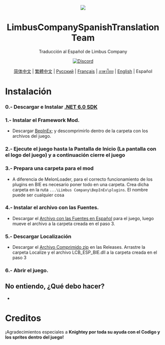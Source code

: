 <div align="center">
<a href="https://github.com/LimbusCompanySpanishTranslationTeam/LimbusCompanySpanishTranslationTeam">
   <img src="https://avatars.githubusercontent.com/u/167843717" />
</a>

# LimbusCompanySpanishTranslationTeam
Traducción al Español de Limbus Company

[![Discord](https://img.shields.io/badge/Discord%20Hispano%20de%20PM-641E16?style=plastic&logo=discord&logoColor=473DBF&link=https%3A%2F%2Fdiscord.gg%2FWfbHG4aZ6f)](https://discord.gg/WfbHG4aZ6f)


[简体中文](../../..) | [繁體中文](https://github.com/SmallYuanSY/LocalizeLimbusCompany) | [Русский](https://github.com/Crescent-Corporation/LimbusCompanyBusRUS) | [Français](https://github.com/Eden-Office/LimbusCompanyBusFR) | [ภาษาไทย](https://github.com/1ookilo/LocalizeLimbusCompanyTH) | [English](https://github.com/LocalizeLimbusCompany/LocalizeLimbusCompany/blob/master/.github/EN_README.md) | Español
</div>

# Instalación
### 0.- Descargar e Instalar [.NET 6.0 SDK](https://dotnet.microsoft.com/en-us/download/dotnet/thank-you/sdk-6.0.413-windows-x64-installer)
### 1.- Instalar el Framework Mod.
   - Descargar [BepInEx](https://builds.bepinex.dev/projects/bepinex_be/674/BepInEx-Unity.IL2CPP-win-x64-6.0.0-be.674%2B82077ec.zip); y descomprimirlo dentro de la carpeta con los archivos del juego.
### 2.- Ejecute el juego hasta la Pantalla de Inicio (La pantalla con el logo del juego) y a continuación cierre el juego
### 3.- Prepara una carpeta para el mod
   - A diferencia de MelonLoader, para el correcto funcionamiento de los plugins en BIE es necesario poner todo en una carpeta. Crea dicha carpeta en la ruta ``...\Limbus Company\BepInEx\plugins``. El nombre puede ser cualquier cosa
### 4.- Instalar el archivo con las Fuentes.
   - Descargar el [Archivo con las Fuentes en Español](https://drive.google.com/file/d/1Dd0XG-4_144vKOnPU0QM4QYkPS-Tn-wA/view?usp=sharing) para el juego, luego mueve el archivo a la carpeta creada en el paso 3.
### 5.- Descargar Localización
   - Descargar el [Archivo Comprimido zip](https://github.com/Dreams-Office/LimbusCompanySpanishTranslationTeam/releases/tag/0.1.0) en las Releases. Arrastre la carpeta Localize y el archivo LCB_ESP_BIE.dll a la carpeta creada en el paso 3
### 6.- Abrir el juego.

## No entiendo, ¿Qué debo hacer?
   -
# Creditos
¡Agradecimientos especiales a <b>Knightey<b> por toda su ayuda con el Codigo y los sprites dentro del juego!
